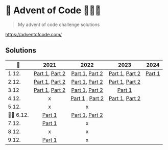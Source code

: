 # 🎄 Advent of Code 👨🏻‍💻
> My advent of code challenge solutions

https://adventofcode.com/

## Solutions
| 📅   |      2021     |      2022      |       2023       |       2024       |
|----------|:-------------:|:-------------:|:-------------:|:-------------:|
| 1.12. | [Part 1](https://github.com/patrikmasiar/advent-of-code/blob/main/2021/day1/part1.java), [Part 2](https://github.com/patrikmasiar/advent-of-code/blob/main/2021/day1/part2.java)  | [Part 1](https://github.com/patrikmasiar/advent-of-code/blob/main/2022/day1/part1.java), [Part 2](https://github.com/patrikmasiar/advent-of-code/blob/main/2022/day1/part2.java) | [Part 1](https://github.com/patrikmasiar/advent-of-code/blob/main/2023/day1/part1.java), [Part 2](https://github.com/patrikmasiar/advent-of-code/blob/main/2023/day1/part2.java) |[Part 1](https://github.com/patrikmasiar/advent-of-code/blob/main/2024/day1/part1.java) |
| 2.12. |   [Part 1](https://github.com/patrikmasiar/advent-of-code/blob/main/2021/day2/part1.java),  [Part 2](https://github.com/patrikmasiar/advent-of-code/blob/main/2021/day2/part2.java)   | [Part 1](https://github.com/patrikmasiar/advent-of-code/blob/main/2022/day2/part1.java), [Part 2](https://github.com/patrikmasiar/advent-of-code/blob/main/2022/day2/part2.java)  |  [Part 1](https://github.com/patrikmasiar/advent-of-code/blob/main/2023/day2/part1.java), [Part 2](https://github.com/patrikmasiar/advent-of-code/blob/main/2023/day2/part2.java) |
| 3.12 | [Part 1](https://github.com/patrikmasiar/advent-of-code/blob/main/2021/day3/part1.java), [Part 2](https://github.com/patrikmasiar/advent-of-code/blob/main/2021/day3/part2.java)  |  [Part 1](https://github.com/patrikmasiar/advent-of-code/blob/main/2022/day3/part1.java), [Part 2](https://github.com/patrikmasiar/advent-of-code/blob/main/2022/day3/part2.java)  |[Part 1](https://github.com/patrikmasiar/advent-of-code/blob/main/2023/day3/part1.java) |
| 4.12. | x | [Part 1](https://github.com/patrikmasiar/advent-of-code/blob/main/2022/day4/part1.java) , [Part 2](https://github.com/patrikmasiar/advent-of-code/blob/main/2022/day4/part2.java)| [Part 1](https://github.com/patrikmasiar/advent-of-code/blob/main/2023/day4/part1.java), [Part 2](https://github.com/patrikmasiar/advent-of-code/blob/main/2023/day4/part2.java) |
| 5.12. | x | x |
| 🎅🏼 6.12. | [Part 1](https://github.com/patrikmasiar/advent-of-code/blob/main/2021/day6/part1.java) | [Part 1](https://github.com/patrikmasiar/advent-of-code/blob/main/2022/day6/part1.java), [Part 2](https://github.com/patrikmasiar/advent-of-code/blob/main/2022/day6/part2.java) |
| 7.12. | [Part 1](https://github.com/patrikmasiar/advent-of-code/blob/main/2021/day7/part1.java) |x| 
| 8.12. | x | x |
| 9.12. | [Part 1](https://github.com/patrikmasiar/advent-of-code/blob/main/2021/day9/part1.java) |x|
